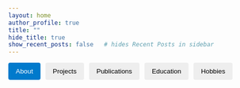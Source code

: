 ```yaml
---
layout: home
author_profile: true
title: ""
hide_title: true
show_recent_posts: false   # hides Recent Posts in sidebar
---
```


<!-- Tabs -->
<div class="tabs">
  <button class="tablink active" onclick="openTab(event,'about')">About</button>  
  <button class="tablink" onclick="openTab(event,'projects')">Projects</button>
  <button class="tablink" onclick="openTab(event,'publications')">Publications</button>
  <button class="tablink" onclick="openTab(event,'education')">Education</button>
  <button class="tablink" onclick="openTab(event,'hobbies')">Hobbies</button>
</div>

<div id="about" class="tabcontent" markdown="1">
  {% include about.md %}
</div>

<div id="projects" class="tabcontent" markdown="1">
  {% include projects.md %}
</div>

<div id="publications" class="tabcontent" markdown="1">
  {% include publications.md %}
</div>

<div id="education" class="tabcontent" markdown="1">
  {% include education.md %}
</div>

<div id="hobbies" class="tabcontent" markdown="1">
  {% include hobbies.md %}
</div>

<script>
function openTab(evt, tabName) {
  var i, tabcontent, tablinks;
  tabcontent = document.getElementsByClassName("tabcontent");
  for (i = 0; i < tabcontent.length; i++) {
    tabcontent[i].style.display = "none";
  }
  tablinks = document.getElementsByClassName("tablink");
  for (i = 0; i < tablinks.length; i++) {
    tablinks[i].classList.remove("active");
  }
  document.getElementById(tabName).style.display = "block";
  evt.currentTarget.classList.add("active");
}

// Optional: activate first tab on page load
document.addEventListener("DOMContentLoaded", function(){
  document.querySelector(".tablink.active").click();
});
</script>

<style>
.tabs {
  display: flex;
  gap: 10px;
  margin-bottom: 20px;
  flex-wrap: wrap;
}
.tablink {
  background: #eee;
  border: none;
  padding: 10px 15px;
  cursor: pointer;
  border-radius: 4px;
}
.tablink.active {
  background: #007acc;
  color: white;
}
.tabcontent {
  display: none;
  padding-top: 1rem;
}
</style>
